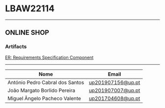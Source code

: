 # LBAW22114
---

## ONLINE SHOP 

### Artifacts
[ER: Requirements Specification Component](./ER/er.md)

---
|Nome | Email |
|----|----|
|António Pedro Cabral dos Santos | up201907156@up.pt |
|João Margato Borlido Pereira |  up201907007@up.pt |
|Miguel Ângelo Pacheco Valente| up201704608@up.pt|